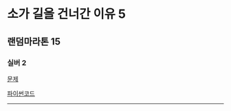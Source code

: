 # 소가 길을 건너간 이유 5
## 랜덤마라톤 15
### 실버 2
[문제](https://www.acmicpc.net/problem/14465)

[파이썬코드](14465.py)

---